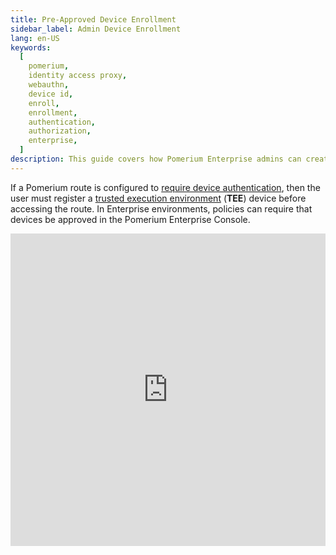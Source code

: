 ```yaml
---
title: Pre-Approved Device Enrollment
sidebar_label: Admin Device Enrollment
lang: en-US
keywords:
  [
    pomerium,
    identity access proxy,
    webauthn,
    device id,
    enroll,
    enrollment,
    authentication,
    authorization,
    enterprise,
  ]
description: This guide covers how Pomerium Enterprise admins can create pre-approved device registration links.
---
```


If a Pomerium route is configured to [require device authentication](/docs/topics/ppl#device-matcher), then the user must register a [trusted execution environment](/docs/topics/device-identity#authenticated-device-types) (**TEE**) device before accessing the route. In Enterprise environments, policies can require that devices be approved in the Pomerium Enterprise Console.

<iframe width="100%" height="500" src="https://www.youtube.com/embed/aJzgnaXEpLo?rel=0" frameBorder="0" allow="accelerometer; clipboard-write; encrypted-media; gyroscope; picture-in-picture" allowFullScreen />

To make the management of approved devices easier, the Enterprise Console lets administrators create registration links that will allow users to register devices as pre-approved, following the [**TOFU**](https://en.wikipedia.org/wiki/Trust_on_first_use) authentication scheme.

This guide instructs Pomerium Enterprise admins on how to create user-specific enrollment links.

## Before You Begin

- This guide is written for [Pomerium Enterprise](/docs/enterprise/about) environments,
- You must have the [Admin](/docs/enterprise/concepts#admin) role in the Enterprise Console to perform these steps.

## Create an Enrollment Link

1. From the Pomerium Enterprise Console, select **Devices** from the left-hand menu.

1. Click the **+ NEW ENROLLMENT** button at the top:

   ![Visualization of the fist two steps in creating a device enrollment link](img/admin-enroll-1.png)

1. From the **New Enrollment** modal:

   - search for and select the user this URL will be valid for,
   - optionally provide a URL for the user to be redirected to after a successful enrollment,
   - define if the user can enroll any [trusted execution environment](/docs/overview/glossary#trusted-execution-environment), or restrict the user to [secure envlaves](/docs/overview/glossary#secure-enclave): ![Screenshot of the New Enrollment Modal](img/new-enrollment.png)

1. Click **Submit** to get the URL:

   ![Screenshot of a new enrollment link](img/enrollment-created.png)

   Provide the URL to the user.

